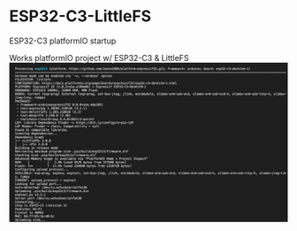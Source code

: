 # ESP32-C3-LittleFS
ESP32-C3 platformIO startup

Works platformIO project w/ ESP32-C3 & LittleFS
<img src= "pic/ESP32C3.png">
 
